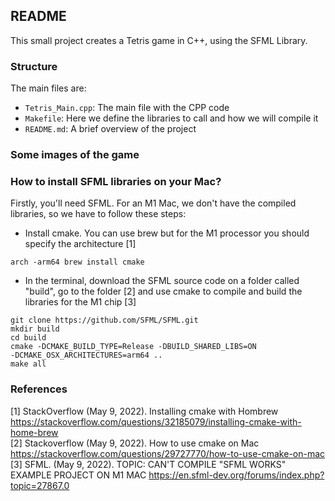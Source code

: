 ## README
This small project creates a Tetris game in C++, using the SFML Library. 

### Structure
The main files are:
- `Tetris_Main.cpp`: The main file with the CPP code
- `Makefile`: Here we define the libraries to call and how we will compile it 
- `README.md`: A brief overview of the project

### Some images of the game


### How to install SFML libraries on your Mac?
Firstly, you'll need SFML. For an M1 Mac, we don't have the compiled libraries, 
so we have to follow these steps:
- Install cmake. You can use brew but for the M1 processor you should specify 
the architecture [1]
```
arch -arm64 brew install cmake
```

- In the terminal, download the SFML source code on a folder called "build", go 
to the folder [2] and use cmake to compile and build the libraries for the M1 
chip [3]
```
git clone https://github.com/SFML/SFML.git
mkdir build
cd build
cmake -DCMAKE_BUILD_TYPE=Release -DBUILD_SHARED_LIBS=ON 
-DCMAKE_OSX_ARCHITECTURES=arm64 ..
make all
```

### References
[1] StackOverflow (May 9, 2022). Installing cmake with Hombrew 
https://stackoverflow.com/questions/32185079/installing-cmake-with-home-brew  
[2] Stackoverflow (May 9, 2022). How to use cmake on Mac 
https://stackoverflow.com/questions/29727770/how-to-use-cmake-on-mac  
[3] SFML. (May 9, 2022).  TOPIC: CAN'T COMPILE "SFML WORKS" EXAMPLE PROJECT ON 
M1 MAC https://en.sfml-dev.org/forums/index.php?topic=27867.0  
 
